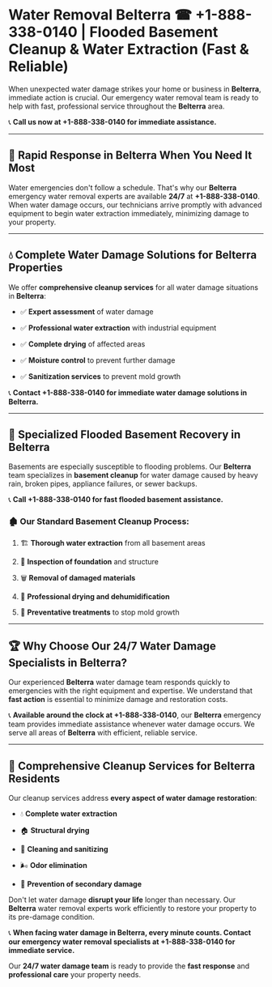 # Water Removal Belterra ☎ +1-888-338-0140 | Flooded Basement Cleanup & Water Extraction (Fast & Reliable)

When unexpected water damage strikes your home or business in **Belterra**, immediate action is crucial. Our emergency water removal team is ready to help with fast, professional service throughout the **Belterra** area. 

📞 **Call us now at +1-888-338-0140 for immediate assistance.**
---
## 🚀 Rapid Response in Belterra When You Need It Most
Water emergencies don't follow a schedule. That's why our **Belterra** emergency water removal experts are available **24/7** at **+1-888-338-0140**. When water damage occurs, our technicians arrive promptly with advanced equipment to begin water extraction immediately, minimizing damage to your property.
---
## 💧 Complete Water Damage Solutions for Belterra Properties
We offer **comprehensive cleanup services** for all water damage situations in **Belterra**:
- ✅ **Expert assessment** of water damage  
- ✅ **Professional water extraction** with industrial equipment  
- ✅ **Complete drying** of affected areas  
- ✅ **Moisture control** to prevent further damage  
- ✅ **Sanitization services** to prevent mold growth  
📞 **Contact +1-888-338-0140 for immediate water damage solutions in Belterra.**
---
## 🌊 Specialized Flooded Basement Recovery in Belterra
Basements are especially susceptible to flooding problems. Our **Belterra** team specializes in **basement cleanup** for water damage caused by heavy rain, broken pipes, appliance failures, or sewer backups. 
📞 **Call +1-888-338-0140 for fast flooded basement assistance.**
### 🏚️ Our Standard Basement Cleanup Process:
1. 🏗️ **Thorough water extraction** from all basement areas  
2. 🔎 **Inspection of foundation** and structure  
3. 🗑️ **Removal of damaged materials**  
4. 💨 **Professional drying and dehumidification**  
5. 🚫 **Preventative treatments** to stop mold growth  
---
## 🏆 Why Choose Our 24/7 Water Damage Specialists in Belterra?
Our experienced **Belterra** water damage team responds quickly to emergencies with the right equipment and expertise. We understand that **fast action** is essential to minimize damage and restoration costs.
📞 **Available around the clock at +1-888-338-0140**, our **Belterra** emergency team provides immediate assistance whenever water damage occurs. We serve all areas of **Belterra** with efficient, reliable service.
---
## 🧹 Comprehensive Cleanup Services for Belterra Residents
Our cleanup services address **every aspect of water damage restoration**:
- 💧 **Complete water extraction**  
- 🏠 **Structural drying**  
- 🧼 **Cleaning and sanitizing**  
- 🌬️ **Odor elimination**  
- 🚫 **Prevention of secondary damage**  
Don't let water damage **disrupt your life** longer than necessary. Our **Belterra** water removal experts work efficiently to restore your property to its pre-damage condition.
📞 **When facing water damage in Belterra, every minute counts. Contact our emergency water removal specialists at +1-888-338-0140 for immediate service.**
Our **24/7 water damage team** is ready to provide the **fast response** and **professional care** your property needs.
